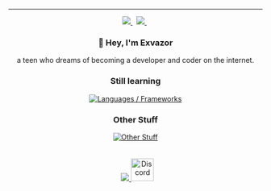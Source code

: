 
---

<div align="center">
    <a href="https://api.statusbadges.me/openspotify/773044016023076865">
        <img src="https://api.statusbadges.me/badge/spotify/773044016023076865?style=for-the-badge&labelColor=%23000000&color=%23AED24E">
    </a>
    &nbsp;
    <a href="https://pronoundb.org/">
        <img src="https://img.shields.io/endpoint?url=https%3A%2F%2Fpronoundb.org%2Fshields%2F614b68364828524b8a3a121f&style=for-the-badge&labelColor=%23000000&color=%23AED24E">
    </a>
    &nbsp;
</div>

<div align="center">
    <h3>👋 Hey, I'm Exvazor</h3>
    a teen who dreams of becoming a developer and coder on the internet.
    <h3>Still learning </h3>
    <a href="https://skillicons.dev">
        <img alt="Languages / Frameworks" src="https://skillicons.dev/icons?i=html,css,js,php,python&perline=6">
    </a>
    <h3>Other Stuff</h3>
    <a href="https://skillicons.dev">
        <img alt="Other Stuff" src="https://skillicons.dev/icons?i=unity,discord,github,instagram,replit,vscode&perline=6">
    </a>
</div>

<br/>
<br/>

<div align="center">
    &nbsp;
    <a href="#">
        <img src="https://youtube-stats-card.vercel.app/api?channelid=UC_MQe6xk9I9n6ph68v5rq7A&layout=extruded&title_color=AED24E&icon_color=AED24E&text_color=ffffff&bg_color=000000"/>
    </a>
    <a href="https://discord.com/users/773044016023076865">
            <picture width="45" height="45">
                <source srcset="https://cdn.simpleicons.org/discord/FFF" media="(prefers-color-scheme: dark)" />
                <source srcset="https://cdn.simpleicons.org/discord/000" media="(prefers-color-scheme: light)" />
                <img alt="Discord" src="https://cdn.simpleicons.org/discord/FFF" width="45" />
            </picture>
        </a>
</div>

<br/>
<br/>
